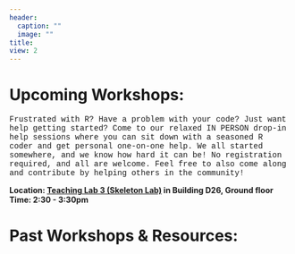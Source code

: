 ```yaml
---
header:
  caption: ""
  image: ""
title: 
view: 2
---
```


# Upcoming Workshops:

<!-- <p style="color:red;font-family:courier;"><strong> We have had to postpone our August workshop on ggplot until next term (details to follow very soon!). Instead, we will still be available on Monday for a drop-in help session - details below.</strong></p> --> 

<p style="font-family:courier;">Frustrated with R? Have a problem with your code? Just want help getting started? Come to our relaxed IN PERSON drop-in help sessions where you can sit down with a seasoned R coder and get personal one-on-one help. We all started somewhere, and we know how hard it can be! No registration required, and all are welcome. Feel free to also come along and contribute by helping others in the community!

<strong>Location: [Teaching Lab 3 (Skeleton Lab)](https://studentvip.com.au/unsw/kensington/maps/134111) in Building D26, Ground floor 
Time: 2:30 - 3:30pm </strong>
<!-- <img src="geospatial_flyer_2.png" width=1450 style = "margin-left: 0px; margin-right: 0px; float:right;"> --> 



# Past Workshops & Resources:
